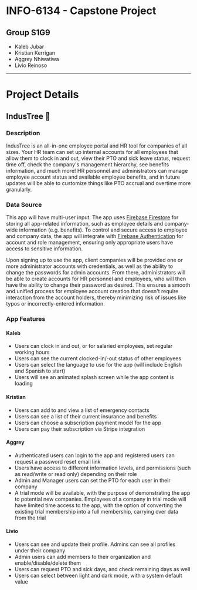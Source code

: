# INFO-6134 - Capstone Project
## Group S1G9
- Kaleb Jubar
- Kristian Kerrigan
- Aggrey Nhiwatiwa
- Livio Reinoso
---
# Project Details
## IndusTree 🌳
### Description
IndusTree is an all-in-one employee portal and HR tool for companies of all sizes. Your HR team can set up internal accounts for all employees that allow them to clock in and out, view their PTO and sick leave status, request time off, check the company's management hierarchy, see benefits information, and much more! HR personnel and administrators can manage employee account status and available employee benefits, and in future updates will be able to customize things like PTO accrual and overtime more granularly.
### Data Source
This app will have multi-user input. The app uses [Firebase Firestore](https://firebase.google.com/docs/firestore) for storing all app-related information, such as employee details and company-wide information (e.g. benefits). To control and secure access to employee and company data, the app will integrate with [Firebase Authentication](https://firebase.google.com/docs/auth) for account and role management, ensuring only appropriate users have access to sensitive information.

Upon signing up to use the app, client companies will be provided one or more administrator accounts with credentials, as well as the ability to change the passwords for admin accounts. From there, administrators will be able to create accounts for HR personnel and employees, who will then have the ability to change their password as desired. This ensures a smooth and unified process for employee account creation that doesn't require interaction from the account holders, thereby minimizing risk of issues like typos or incorrectly-entered information.
### App Features
#### Kaleb
- Users can clock in and out, or for salaried employees, set regular working hours
- Users can see the current clocked-in/-out status of other employees
- Users can select the language to use for the app (will include English and Spanish to start)
- Users will see an animated splash screen while the app content is loading
  
#### Kristian
- Users can add to and view a list of emergency contacts
- Users can see a list of their current insurance and benefits
- Users can choose a subscription payment model for the app 
- Users can pay their subscription via Stripe integration
  
#### Aggrey
- Authenticated users can login to the app and registered users can request a password reset email link
- Users have access to different information levels, and permissions (such as read/write or read only) depending on their role
- Admin and Manager users can set the PTO for each user in their company
- A trial mode will be available, with the purpose of demonstrating the app to potential new companies. Employees of a company in trial mode will have limited time access to the app, with the option of converting the existing trial membership into a full membership, carrying over data from the trial
  
#### Livio
- Users can see and update their profile. Admins can see all profiles under their company
- Admin users can add members to their organization and enable/disable/delete them
- Users can request PTO and sick days, and check remaining days as well
- Users can select between light and dark mode, with a system default value